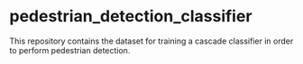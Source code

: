 # pedestrian_detection_classifier
This repository contains the dataset for training a cascade classifier in order to perform pedestrian detection.  
